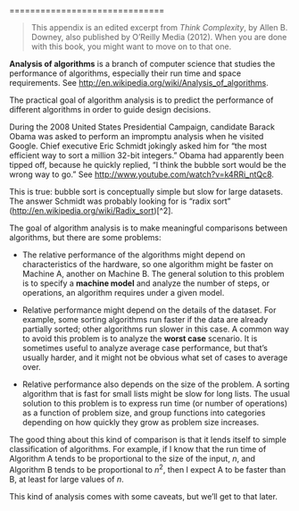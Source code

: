 ==============================

> This appendix is an edited excerpt from <span>*Think Complexity*</span>, by Allen B. Downey, also published by O’Reilly Media (2012). When you are done with this book, you might want to move on to that one.

<span>**Analysis of algorithms**</span> is a branch of computer science that studies the performance of algorithms, especially their run time and space requirements. See <http://en.wikipedia.org/wiki/Analysis_of_algorithms>.

The practical goal of algorithm analysis is to predict the performance of different algorithms in order to guide design decisions.

During the 2008 United States Presidential Campaign, candidate Barack Obama was asked to perform an impromptu analysis when he visited Google. Chief executive Eric Schmidt jokingly asked him for “the most efficient way to sort a million 32-bit integers.” Obama had apparently been tipped off, because he quickly replied, “I think the bubble sort would be the wrong way to go.” See <http://www.youtube.com/watch?v=k4RRi_ntQc8>.

This is true: bubble sort is conceptually simple but slow for large datasets. The answer Schmidt was probably looking for is “radix sort” (<http://en.wikipedia.org/wiki/Radix_sort>)[^2].

The goal of algorithm analysis is to make meaningful comparisons between algorithms, but there are some problems:

-   The relative performance of the algorithms might depend on characteristics of the hardware, so one algorithm might be faster on Machine A, another on Machine B. The general solution to this problem is to specify a <span>**machine model**</span> and analyze the number of steps, or operations, an algorithm requires under a given model.

-   Relative performance might depend on the details of the dataset. For example, some sorting algorithms run faster if the data are already partially sorted; other algorithms run slower in this case. A common way to avoid this problem is to analyze the <span>**worst case**</span> scenario. It is sometimes useful to analyze average case performance, but that’s usually harder, and it might not be obvious what set of cases to average over.

-   Relative performance also depends on the size of the problem. A sorting algorithm that is fast for small lists might be slow for long lists. The usual solution to this problem is to express run time (or number of operations) as a function of problem size, and group functions into categories depending on how quickly they grow as problem size increases.

The good thing about this kind of comparison is that it lends itself to simple classification of algorithms. For example, if I know that the run time of Algorithm A tends to be proportional to the size of the input, $n$, and Algorithm B tends to be proportional to $n^2$, then I expect A to be faster than B, at least for large values of $n$.

This kind of analysis comes with some caveats, but we’ll get to that later.

